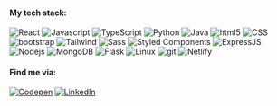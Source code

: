 <h4>My tech stack:</h4>
<p>
  <img alt="React" src="https://img.shields.io/badge/-React-45b8d8?style=flat-square&logo=react&logoColor=white" />
  <img alt="Javascript" src="https://img.shields.io/badge/JavaScript-F7DF1E?style=flat-square&logo=javascript&logoColor=black"/>
  <img alt="TypeScript" src="https://img.shields.io/badge/-TypeScript-007ACC?style=flat-square&logo=typescript&logoColor=white" />
  <img alt="Python" src="https://img.shields.io/badge/Python-3776AB?style=flat-square&logo=python&logoColor=white"/>
  <img alt="Java" src="https://img.shields.io/badge/Java-ED8B00?style=flat-square&logo=openjdk&logoColor=white"/>
  <img alt="html5" src="https://img.shields.io/badge/-HTML5-E34F26?style=flat-square&logo=html5&logoColor=white" />
  <img alt="CSS" src="https://img.shields.io/badge/CSS3-1572B6?style=flat-square&logo=css3&logoColor=white"/>
  <img alt="bootstrap" src="https://img.shields.io/badge/Bootstrap-563D7C?style=flat-square&logo=bootstrap&logoColor=white" />
  <img alt='Tailwind' src='https://img.shields.io/badge/Tailwind_CSS-38B2AC?style=flat-square&logo=tailwind-css&logoColor=white' />
  <img alt='Sass' src='https://img.shields.io/badge/Sass-CC6699?style=flat-square&logo=sass&logoColor=white' />
  <img alt="Styled Components" src="https://img.shields.io/badge/-Styled_Components-db7092?style=flat-square&logo=styled-components&logoColor=white" />
  <img alt="ExpressJS" src="https://img.shields.io/badge/Express.js-404D59?style=flat-square"/>
  <img alt="Nodejs" src="https://img.shields.io/badge/-Nodejs-43853d?style=flat-square&logo=Node.js&logoColor=white" />
  <img alt="MongoDB" src="https://img.shields.io/badge/-MongoDB-13aa52?style=flat-square&logo=mongodb&logoColor=white" />
  <img alt='Flask' src='https://img.shields.io/badge/Flask-000000?style=flat-square&logo=flask&logoColor=white' />
  <img alt='Linux' src='https://img.shields.io/badge/Linux-FCC624?style=flat-square&logo=linux&logoColor=black' />
  <img alt="git" src="https://img.shields.io/badge/-Git-F05032?style=flat-square&logo=git&logoColor=white" />
  <img alt='Netlify' src='https://img.shields.io/badge/Netlify-00C7B7?style=flat-square&logo=netlify&logoColor=white' />

</p>

<h4>Find me via:</h4>
<p>
    <a href="https://codepen.io/jeyenlam" target="_blank"><img alt="Codepen" src="https://img.shields.io/badge/Codepen-000000?style=for-the-badge&logo=codepen&logoColor=white" /></a>
    <a href="https://www.linkedin.com/in/jeyenlam" target="_blank"><img alt="LinkedIn" src="https://img.shields.io/badge/linkedin-%230077B5.svg?&style=for-the-badge&logo=linkedin&logoColor=white" /></a>
</p>
